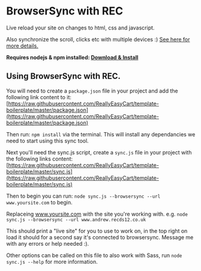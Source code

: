 
# BrowserSync with REC

Live reload your site on changes to html, css and javascript.

Also synchronize the scroll, clicks etc with multiple devices :)
[See here for more details.](https://www.browsersync.io/)

**Requires nodejs & npm installed: [Download & Install](https://nodejs.org/en/)**

## Using BrowserSync with REC.

You will need to create a `package.json` file in your project and add the following link content to it:
[https://raw.githubusercontent.com/ReallyEasyCart/template-boilerplate/master/package.json](https://raw.githubusercontent.com/ReallyEasyCart/template-boilerplate/master/package.json)

Then run: `npm install` via the terminal.
This will install any dependancies we need to start using this sync tool.

Next you'll need the sync.js script, create a `sync.js` file in your project with the following links content:
[https://raw.githubusercontent.com/ReallyEasyCart/template-boilerplate/master/sync.js](https://raw.githubusercontent.com/ReallyEasyCart/template-boilerplate/master/sync.js)

Then to begin you can run:
`node sync.js --browsersync --url www.yoursite.com` to begin.

Replaceing www.yoursite.com with the site you're working with.
e.g. `node sync.js --browsersync --url www.andrew.recds12.co.uk`

This should print a "live site" for you to use to work on, in the top right on load it should for a second say it's connected to browsersync.
Message me with any errors or help needed :).

Other options can be called on this file to also work with Sass, run `node sync.js --help` for more information.
